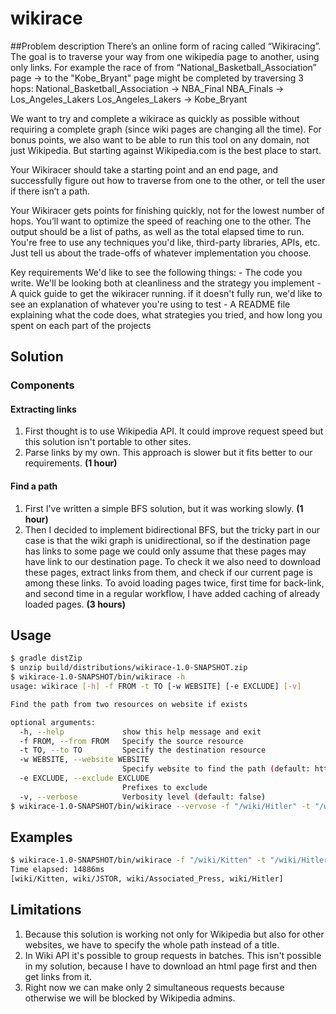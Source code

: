 # wikirace


##Problem description
There’s an online form of racing called “Wikiracing”.  The goal is to traverse your way from one wikipedia page to another, using only links. 
For example the race of from “National_Basketball_Association” page → to the "Kobe_Bryant" page might be completed by traversing 3 hops:
  National_Basketball_Association -> NBA_Final
    NBA_Finals -> Los_Angeles_Lakers
    Los_Angeles_Lakers → Kobe_Bryant

We want to try and complete a wikirace as quickly as possible without requiring a complete graph (since wiki pages are changing all the time). For bonus points, we also want to be able to run this tool on any domain, not just Wikipedia. But starting against Wikipedia.com is the best place to start.

Your Wikiracer should take a starting point and an end page, and successfully figure out how to traverse from one to the other, or tell the user if there isn’t a path. 

Your Wikiracer gets points for finishing quickly, not for the lowest number of hops. You’ll want to optimize the speed of reaching one to the other. The output should be a list of paths, as well as the total elapsed time to run. You're free to use any techniques you'd like, third-party libraries, APIs, etc. Just tell us about the trade-offs of whatever implementation you choose.

Key requirements
We'd like to see the following things:
    - The code you write. We'll be looking both at cleanliness and the strategy you implement
    - A quick guide to get the wikiracer running. if it doesn't fully run, we'd like to see an explanation of whatever you're using to test
    - A README file explaining what the code does, what strategies you tried, and how long you spent on each part of the projects

## Solution

### Components

#### Extracting links
1. First thought is to use Wikipedia API. It could improve request speed but this solution isn't portable to other sites.
2. Parse links by my own. This approach is slower but it fits better to our requirements. **(1 hour)**  

#### Find a path
1. First I've written a simple BFS solution, but it was working slowly. **(1 hour)**  
2. Then I decided to implement bidirectional BFS, but the tricky part in our case is that the wiki graph is unidirectional, so if the destination page has links to some page we could only assume that these pages may have link to our destination page. To check it we also need to download these pages, extract links from them, and check if our current page is among these links. To avoid loading pages twice, first time for back-link, and second time in a regular workflow, I have added caching of already loaded pages. **(3 hours)**

## Usage
```bash
$ gradle distZip
$ unzip build/distributions/wikirace-1.0-SNAPSHOT.zip 
$ wikirace-1.0-SNAPSHOT/bin/wikirace -h
usage: wikirace [-h] -f FROM -t TO [-w WEBSITE] [-e EXCLUDE] [-v]

Find the path from two resources on website if exists

optional arguments:
  -h, --help             show this help message and exit
  -f FROM, --from FROM   Specify the source resource
  -t TO, --to TO         Specify the destination resource
  -w WEBSITE, --website WEBSITE
                         Specify website to find the path (default: https://en.wikipedia.org/)
  -e EXCLUDE, --exclude EXCLUDE
                         Prefixes to exclude
  -v, --verbose          Verbosity level (default: false)
$ wikirace-1.0-SNAPSHOT/bin/wikirace --vervose -f "/wiki/Hitler" -t "/wiki/Tinder" -e "/wiki/File:" -e "/wiki/Special:" -e "/wiki/Wikipedia:" -e "/w/index.php"  
```

## Examples
```bash
$ wikirace-1.0-SNAPSHOT/bin/wikirace -f "/wiki/Kitten" -t "/wiki/Hitler" -e "/wiki/File:" -e "/wiki/Special:" -e "/wiki/Wikipedia:" -e "/w/index.php"
Time elapsed: 14886ms 
[wiki/Kitten, wiki/JSTOR, wiki/Associated_Press, wiki/Hitler] 
```

## Limitations
1. Because this solution is working not only for Wikipedia but also for other websites, we have to specify the whole path instead of a title. 
2. In Wiki API it's possible to group requests in batches. This isn't possible in my solution, because I have to download an html page first and then get links from it. 
3. Right now we can make only 2 simultaneous requests because otherwise we will be blocked by Wikipedia admins.